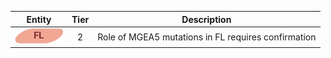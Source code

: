 |Entity|Tier|Description              |
|:----:|:----:|------------------------------|
|![FL](images/icons/FL_tier2.png) | 2 | Role of MGEA5 mutations in FL requires confirmation|
